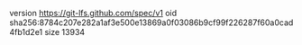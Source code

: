 version https://git-lfs.github.com/spec/v1
oid sha256:8784c207e282a1af3e500e13869a0f03086b9cf99f226287f60a0cad4fb1d2e1
size 13934
